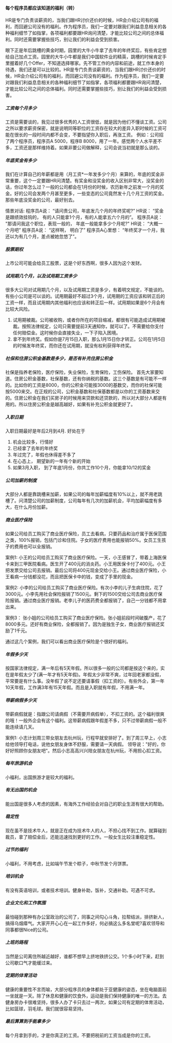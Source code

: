 
#### 每个程序员都应该知道的福利（转）

HR是专门负责谈薪资的，当我们跟HR讨价还价的时候，HR会介绍公司有的福利，而回避公司没有的福利。作为程序员，我们一定要对跟我们利益息息相关的各种福利细节了如指掌，各项福利都要跟HR询问清楚，才能比较公司之间的总体福利。同时还需要掌握些技巧，别让我们的利益会受到损害。

眼下正是年后跳槽的黄金时期，园里的大牛小牛拿了去年的年终奖后，有些肯定想给自己加点工资。园里的大牛小牛都是我们中国软件业的精英，跳槽的时候肯定手里握着好几个Offer，不知道选择哪家。先不管工作的内容和前途，就工作本身的待遇，我们还是可以比较的。HR是专门负责谈薪资的，当我们跟HR讨价还价的时候，HR会介绍公司有的福利，而回避公司没有的福利。作为程序员，我们一定要对跟我们利益息息相关的各种福利细节了如指掌，各项福利都要跟HR询问清楚，才能比较公司之间的总体福利。同时还需要掌握些技巧，别让我们的利益会受到损害。

##### 工资每个月多少
工资是需要谈的，我见过很多优秀的人工资很低，就是因为他们不懂谈工资。公司之所以要求薪资保密，就是说明同等职位的工资存在较大的差异入职时候的工资可能在很长的一段时间内都不会变，不要指望你入职后，再涨工资。
例如：公司招了两个程序员，程序员A 5000，程序B 8000，用了一年。感觉两个人水平差不多，工资还是那样维持着。如果非要公司做解释，公司会说当初就是那么谈的。

##### 年底奖金有多少
我们在计算自己的年薪都是用（月工资*一年发多少个月）来算的，年底的奖金非常重要，这个一定要跟HR问清楚。有奖金和没奖金的收入区别非常大，没奖金的话，你过年怎么过？一般的公司都会在1月份的时候，农历新年之前发一个月的奖金。好的公司会发两个月甚至更多，一些变态的公司竟然发十几个月工资的奖金。那些年底没奖金的公司，最好别去。

情景对话:
程序员A说： “请问贵公司，年底发几个月的年终奖呢?”
HR说： “奖金是跟绩效挂钩的， 有的人只能拿1个月，有的人能拿五六个月的”。
程序员A说： "那请问我这个职位，表现一般的， 年底一般能拿多少个月呢?"
HR说： “大概一个月吧”
程序员A说： “这样啊， 明白了”
程序员A心里想： “年终奖才一个月，我还以为有几个月，差点被她忽悠了”。

##### 股票期权
上市公司可能会给员工股票，这是个好东西啊，很多人因为这个发财。

##### 试用期几个月，以及试用期工资多少
很多大公司对试用期几个月，以及试用期工资是多少，有着明文规定，不能谈的。有些小公司是可以谈的。试用期最好不超过3个月，试用期的工资应该和转正后的工资一样，而且试用期内其他福利也应该和转正后一样。试用期如果是6个月会有比较大风险。
1. 试用期被裁。公司被收购，或者你所在的项目缩减，都很有可能造成试用期被裁。按照法律规定，公司只需要提前3天通知你，就可以了。不需要给你支付任何赔偿金。这时候你会直接失业，一下子陷入困境。
2. 拿不到年终奖。假如你是7月15日入职，那么1月15日你才转正。公司在1月5日的时候发年终奖，而你还在试用期，就没有权利获得年终奖。

##### 社保和住房公积金基数是多少，是否有补充住房公积金
社保是指养老保险，医疗保险，失业保险，生育保险，工伤保险。
首先大家要知道。住房公积金基数，社保基数，还有你纳税的基数。这三个基数是有可能不一样的。比如你的工资是8000，你的公积金可能按3000的基数交，而你的社保可能按5000来交。在正规的公司，公积金基数和社保基数都是以你的工资基数来交的。住房公积金在我们买房子的时候用来贷款和还贷款的，所以对大部分人都是有用的。所以住房公积金是越高越好，如果有补充公积金就更好了。

##### 入职日期
入职日期最好是年后2月到4月. 好处在于
1. 机会比较多，行情好
2. 已经拿了去年的年终奖
3. 年过完了，年假也休得差不多了
4. 在心态上， 期望新的一年有个新的开始
5. 如果3月入职， 到了年底1月份，你共工作10个月，你能拿10/12的奖金

##### 公司加薪的制度
大部分人都是靠跳槽来加薪，如果公司的每年加薪幅度有10%以上，就不用老跳槽了。问清楚公司的加薪制度，公司每年有几次的加薪机会，平均加薪幅度有多大，在什么月份加薪。

##### 商业医疗保险
如果公司给员工购买了商业医疗保险，员工去看病，只要药品和治疗属于医保范围之类，100%报销，包括门诊和住院。子女的医疗费用也能报销50%。女员工生孩子的费用也可以全报销。

案例1:
小王的公司给员工购买了商业医疗保险。一天，小王感冒了，带着上海医保卡来到三甲医院看病。医生开了400元的消炎药。小王用医保卡付了400元。小王把发票交给公司去报销。最后公司将400元现金交给小王。通过商业医疗保险，小王看病一分钱都没花，而且把医保卡中的钱，变成了手里的现金。

案例2:
小李的公司给员工购买了商业医疗保险。有次小李的儿子生病住院，花了3000元。小李先用社会保险报销了1500元。剩下的1500交给公司去商业医疗保险报销。通过商业医疗报销。老李儿子的医药费全都报销了，自己一分钱都不用拿出来。

案例3：
张小姐的公司给员工购买了商业医疗保险。张小姐前段时间破腹产，花了8000多元。还好有商业保险，全都报销了。因为是独生子女，商业医疗报销还奖励了1千元。

通过这几个案例，我们可以看出商业医疗保险是个很好的福利。

##### 年假多少天
按国家法律规定，满一年后有5天年假。所以很多一般的公司都是按这个来的，实在是年假太少了(满一年才有5天年假)。年假太少非常不爽，过年回老家都没假，平常要是有什么事。没年假了说不定还要请事假（扣工资的）。有些外企，第一年10天年假，工作满3年有15天年假。而且是入职就有年假，不用满一年。

##### 带薪病假多少天
带薪病假就是：指跟公司请病假（不需要开病假单），不扣工资的。这个福利很爽的哦！一般外企会有这个福利。这带薪病假跟年假差不多，只不过带薪病假一般不能连续请几天。

案例1:
小志计划周三带女朋友去杭州玩，行程早就安排好了。到了周三早上，小志给他领导打电话，说他女朋友身体不舒服，需要请一天病假。
领导说："好的，你好好照顾你女朋友吧"。然后小志高高兴兴陪女朋友在杭州玩，不用担心扣工资。

##### 每年旅游机会
小福利，出国旅游才是较大的福利。

##### 有无出国的机会
能出国是很多人考虑的因素，有海外工作经验会对自己的职业生涯有很大的帮助。

##### 稳定性
现在虽不是技术牛人，就是正在成为技术牛人的人，不担心找不到工作。就算碰到裁员，拿了赔偿金后，还能迅速找到更好的工作。一般女生比较注重稳定性。

##### 过节的福利
小福利，不用考虑，比如端午节发个粽子，中秋节发个月饼票。

##### 培训机会
有没有英语培训，或者技术培训。健身补助，饭补，交通补助。可遇不可求。

##### 企业文化和工作氛围
最怕碰到那种有办公室政治的公司了，同事之间勾心斗角，拉帮结派，排挤新人，搞得乌烟瘴气。大家开开心心在一起工作多好，何必搞这么多名堂呢?喜欢领导和同事都很Nice的公司。

##### 上班的路程
当然是公司离住所越近越好，谁都不想早上挤地铁挤公交。1个多小时下来，赶到公司歇口气才能缓过来。

##### 定期的体育活动
健康的重要性不言而喻，大部分程序员的身体都处于亚健康的姿态，坐在电脑面前一坐就是一天。除了休息和健康的饮食外，运动是我们保持健康的唯一的方法。去健身房办卡很难坚持，很多人办了卡只去过一两次，如果公司有定期的体育活动，比如篮球，羽毛球。我们就很容易坚持。

##### 最后算算到手能拿多少
每个月拿到手的，才是你真正的工资。不要把税前的工资当成是你的工资。
